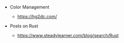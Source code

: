 * Color Management
  * https://hg2dc.com/

* Posts on Rust
  * https://www.steadylearner.com/blog/search/Rust
